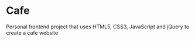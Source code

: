 # Cafe
Personal frontend project that uses HTML5, CSS3, JavaScript and jQuery to create a cafe website
